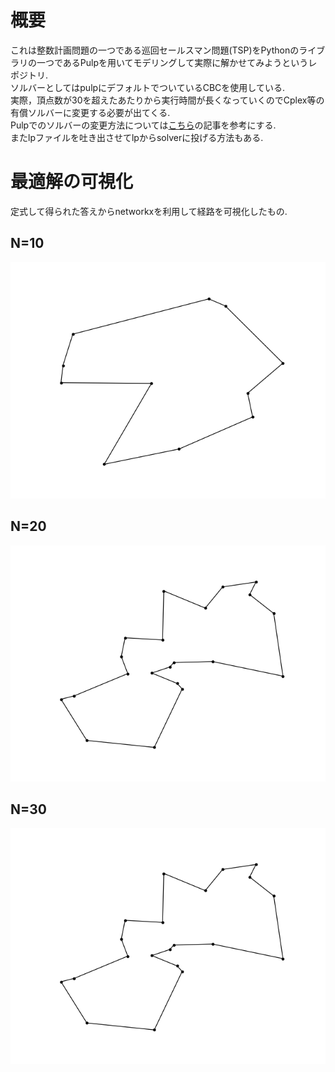 # 概要
これは整数計画問題の一つである巡回セールスマン問題(TSP)をPythonのライブラリの一つであるPulpを用いてモデリングして実際に解かせてみようというレポジトリ.  
ソルバーとしてはpulpにデフォルトでついているCBCを使用している.  
実際，頂点数が30を超えたあたりから実行時間が長くなっていくのでCplex等の有償ソルバーに変更する必要が出てくる.  
Pulpでのソルバーの変更方法については[こちら](http://inarizuuuushi.hatenablog.com/entry/2019/03/07/090000)の記事を参考にする.  
またlpファイルを吐き出させてlpからsolverに投げる方法もある.  

# 最適解の可視化  
定式して得られた答えからnetworkxを利用して経路を可視化したもの.  
## N=10
![N10](/Picture/N10.png)
## N=20
![N20](/Picture/N20.png)
## N=30
![N30](/Picture/N20.png)

